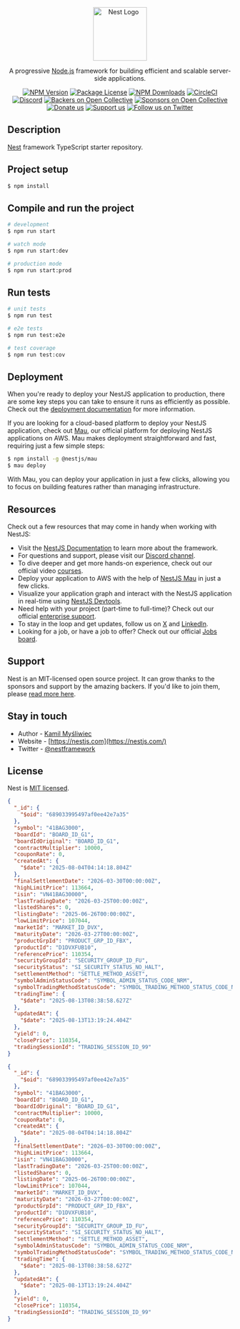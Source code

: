 <p align="center">
  <a href="http://nestjs.com/" target="blank"><img src="https://nestjs.com/img/logo-small.svg" width="120" alt="Nest Logo" /></a>
</p>

[circleci-image]: https://img.shields.io/circleci/build/github/nestjs/nest/master?token=abc123def456
[circleci-url]: https://circleci.com/gh/nestjs/nest

  <p align="center">A progressive <a href="http://nodejs.org" target="_blank">Node.js</a> framework for building efficient and scalable server-side applications.</p>
    <p align="center">
<a href="https://www.npmjs.com/~nestjscore" target="_blank"><img src="https://img.shields.io/npm/v/@nestjs/core.svg" alt="NPM Version" /></a>
<a href="https://www.npmjs.com/~nestjscore" target="_blank"><img src="https://img.shields.io/npm/l/@nestjs/core.svg" alt="Package License" /></a>
<a href="https://www.npmjs.com/~nestjscore" target="_blank"><img src="https://img.shields.io/npm/dm/@nestjs/common.svg" alt="NPM Downloads" /></a>
<a href="https://circleci.com/gh/nestjs/nest" target="_blank"><img src="https://img.shields.io/circleci/build/github/nestjs/nest/master" alt="CircleCI" /></a>
<a href="https://discord.gg/G7Qnnhy" target="_blank"><img src="https://img.shields.io/badge/discord-online-brightgreen.svg" alt="Discord"/></a>
<a href="https://opencollective.com/nest#backer" target="_blank"><img src="https://opencollective.com/nest/backers/badge.svg" alt="Backers on Open Collective" /></a>
<a href="https://opencollective.com/nest#sponsor" target="_blank"><img src="https://opencollective.com/nest/sponsors/badge.svg" alt="Sponsors on Open Collective" /></a>
  <a href="https://paypal.me/kamilmysliwiec" target="_blank"><img src="https://img.shields.io/badge/Donate-PayPal-ff3f59.svg" alt="Donate us"/></a>
    <a href="https://opencollective.com/nest#sponsor"  target="_blank"><img src="https://img.shields.io/badge/Support%20us-Open%20Collective-41B883.svg" alt="Support us"></a>
  <a href="https://twitter.com/nestframework" target="_blank"><img src="https://img.shields.io/twitter/follow/nestframework.svg?style=social&label=Follow" alt="Follow us on Twitter"></a>
</p>
  <!--[![Backers on Open Collective](https://opencollective.com/nest/backers/badge.svg)](https://opencollective.com/nest#backer)
  [![Sponsors on Open Collective](https://opencollective.com/nest/sponsors/badge.svg)](https://opencollective.com/nest#sponsor)-->

## Description

[Nest](https://github.com/nestjs/nest) framework TypeScript starter repository.

## Project setup

```bash
$ npm install
```

## Compile and run the project

```bash
# development
$ npm run start

# watch mode
$ npm run start:dev

# production mode
$ npm run start:prod
```

## Run tests

```bash
# unit tests
$ npm run test

# e2e tests
$ npm run test:e2e

# test coverage
$ npm run test:cov
```

## Deployment

When you're ready to deploy your NestJS application to production, there are some key steps you can take to ensure it runs as efficiently as possible. Check out the [deployment documentation](https://docs.nestjs.com/deployment) for more information.

If you are looking for a cloud-based platform to deploy your NestJS application, check out [Mau](https://mau.nestjs.com), our official platform for deploying NestJS applications on AWS. Mau makes deployment straightforward and fast, requiring just a few simple steps:

```bash
$ npm install -g @nestjs/mau
$ mau deploy
```

With Mau, you can deploy your application in just a few clicks, allowing you to focus on building features rather than managing infrastructure.

## Resources

Check out a few resources that may come in handy when working with NestJS:

- Visit the [NestJS Documentation](https://docs.nestjs.com) to learn more about the framework.
- For questions and support, please visit our [Discord channel](https://discord.gg/G7Qnnhy).
- To dive deeper and get more hands-on experience, check out our official video [courses](https://courses.nestjs.com/).
- Deploy your application to AWS with the help of [NestJS Mau](https://mau.nestjs.com) in just a few clicks.
- Visualize your application graph and interact with the NestJS application in real-time using [NestJS Devtools](https://devtools.nestjs.com).
- Need help with your project (part-time to full-time)? Check out our official [enterprise support](https://enterprise.nestjs.com).
- To stay in the loop and get updates, follow us on [X](https://x.com/nestframework) and [LinkedIn](https://linkedin.com/company/nestjs).
- Looking for a job, or have a job to offer? Check out our official [Jobs board](https://jobs.nestjs.com).

## Support

Nest is an MIT-licensed open source project. It can grow thanks to the sponsors and support by the amazing backers. If you'd like to join them, please [read more here](https://docs.nestjs.com/support).

## Stay in touch

- Author - [Kamil Myśliwiec](https://twitter.com/kammysliwiec)
- Website - [https://nestjs.com](https://nestjs.com/)
- Twitter - [@nestframework](https://twitter.com/nestframework)

## License

Nest is [MIT licensed](https://github.com/nestjs/nest/blob/master/LICENSE).


```json
{
  "_id": {
    "$oid": "689033995497af0ee42e7a35"
  },
  "symbol": "41BAG3000",
  "boardId": "BOARD_ID_G1",
  "boardIdOriginal": "BOARD_ID_G1",
  "contractMultiplier": 10000,
  "couponRate": 0,
  "createdAt": {
    "$date": "2025-08-04T04:14:18.804Z"
  },
  "finalSettlementDate": "2026-03-30T00:00:00Z",
  "highLimitPrice": 113664,
  "isin": "VN41BAG30000",
  "lastTradingDate": "2026-03-25T00:00:00Z",
  "listedShares": 0,
  "listingDate": "2025-06-26T00:00:00Z",
  "lowLimitPrice": 107044,
  "marketId": "MARKET_ID_DVX",
  "maturityDate": "2026-03-27T00:00:00Z",
  "productGrpId": "PRODUCT_GRP_ID_FBX",
  "productId": "D1DVXFUB10",
  "referencePrice": 110354,
  "securityGroupId": "SECURITY_GROUP_ID_FU",
  "securityStatus": "SI_SECURITY_STATUS_NO_HALT",
  "settlementMethod": "SETTLE_METHOD_ASSET",
  "symbolAdminStatusCode": "SYMBOL_ADMIN_STATUS_CODE_NRM",
  "symbolTradingMethodStatusCode": "SYMBOL_TRADING_METHOD_STATUS_CODE_NRM",
  "tradingTime": {
    "$date": "2025-08-13T08:38:58.627Z"
  },
  "updatedAt": {
    "$date": "2025-08-13T13:19:24.404Z"
  },
  "yield": 0,
  "closePrice": 110354,
  "tradingSessionId": "TRADING_SESSION_ID_99"
}

{
  "_id": {
    "$oid": "689033995497af0ee42e7a35"
  },
  "symbol": "41BAG3000",
  "boardId": "BOARD_ID_G1",
  "boardIdOriginal": "BOARD_ID_G1",
  "contractMultiplier": 10000,
  "couponRate": 0,
  "createdAt": {
    "$date": "2025-08-04T04:14:18.804Z"
  },
  "finalSettlementDate": "2026-03-30T00:00:00Z",
  "highLimitPrice": 113664,
  "isin": "VN41BAG30000",
  "lastTradingDate": "2026-03-25T00:00:00Z",
  "listedShares": 0,
  "listingDate": "2025-06-26T00:00:00Z",
  "lowLimitPrice": 107044,
  "marketId": "MARKET_ID_DVX",
  "maturityDate": "2026-03-27T00:00:00Z",
  "productGrpId": "PRODUCT_GRP_ID_FBX",
  "productId": "D1DVXFUB10",
  "referencePrice": 110354,
  "securityGroupId": "SECURITY_GROUP_ID_FU",
  "securityStatus": "SI_SECURITY_STATUS_NO_HALT",
  "settlementMethod": "SETTLE_METHOD_ASSET",
  "symbolAdminStatusCode": "SYMBOL_ADMIN_STATUS_CODE_NRM",
  "symbolTradingMethodStatusCode": "SYMBOL_TRADING_METHOD_STATUS_CODE_NRM",
  "tradingTime": {
    "$date": "2025-08-13T08:38:58.627Z"
  },
  "updatedAt": {
    "$date": "2025-08-13T13:19:24.404Z"
  },
  "yield": 0,
  "closePrice": 110354,
  "tradingSessionId": "TRADING_SESSION_ID_99"
}
```
